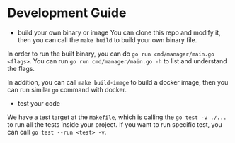 # Development Guide

- build your own binary or image
You can clone this repo and modify it, then you can call the `make build` to build your own binary file.

In order to run the built binary, you can do `go run cmd/manager/main.go <flags>`. You can run `go run cmd/manager/main.go -h` to list and understand the flags.

In addition, you can call `make build-image` to build a docker image, then you can run similar `go` command with docker.

- test your code

We have a test target at the `Makefile`, which is calling the `go test -v ./...` to run all the tests inside your project. If you want to run specific test, you can call `go test --run <test> -v`.

